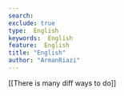 ```yaml
---
search:
exclude: true
type:  English
keywords:  English
feature:  English
title: "English"
author: "ArmanRiazi"
---
```


[[There is many diff ways to do]]